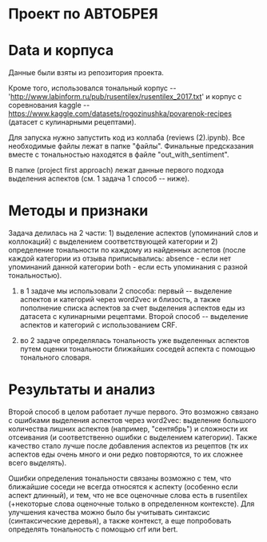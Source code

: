 # Проект по АВТОБРЕЯ

# Data и корпуса

Данные были взяты из репозитория проекта.

Кроме того, использовался тональный корпус -- 'http://www.labinform.ru/pub/rusentilex/rusentilex_2017.txt' и корпус с соревнования kaggle -- https://www.kaggle.com/datasets/rogozinushka/povarenok-recipes (датасет с кулинарными рецептами).

Для запуска нужно запустить код из коллаба (reviews (2).ipynb). Все необходимые файлы лежат в папке "файлы". Финальные предсказания вместе с тональностью находятся в файле "out_with_sentiment". 

В папке (project first approach) лежат данные первого подхода выделения аспектов (см. 1 задача 1 способ -- ниже).

# Методы и признаки

Задача делилась на 2 части: 1) выделение аспектов (упоминаний слов и коллокаций) с выделением соответствующей категории и 2) определение тональности по каждому из найденных аспетов (после каждой категории из отзыва приписывались: absence - если нет упоминаний данной категории
both - если есть упоминания с разной тональностью).

1) в 1 задаче мы использовали 2 способа: первый -- выделение аспектов и категорий через word2vec и близость, а также пополнение списка аспектов за счет выделения аспектов еды из датасета с кулинарными рецептами. Второй способ -- выделение аспектов и категорий с использованием CRF.

2) во 2 задаче определялась тональность уже выделенных аспектов путем оценки тональности ближайших соседей аспекта с помощью тонального словаря.

# Результаты и анализ

Второй способ в целом работает лучше первого. Это возможно связано с ошибками выделения аспектов через word2vec: выделение большого количества лишних аспектов (например, "сентябрь") и сложности их отсеивания (и соответственно ошибки с выделением категории). Также качество стало лучше после добавления аспектов из рецептов (тк их аспектов еды очень много и они редко повторяются, то их сложнее всего выделять). 

Ошибки определения тональности связаны возможно с тем, что ближайшие соседи не всегда относятся к аспекту (особенно если аспект длинный), и тем, что не все оценочные слова есть в rusentilex (+некоторые слова оценочные только в определенном контексте). Для улучшения качества можно было бы учитывать синтаксис (синтаксические деревья), а также контекст, а еще попробовать определять тональность с помощью crf или bert.

